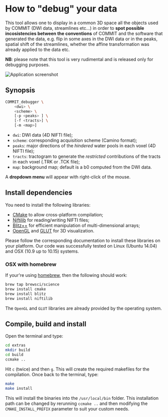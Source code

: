 # How to "debug" your data

This tool allows one to display in a common 3D space all the objects used by COMMIT (DWI data, streamlines etc...) in order to **spot possible incosistencies between the conventions** of COMMIT and the software that generated the data, e.g. flip in some axes in the DWI data or in the peaks, spatial shift of the streamlines, whether the affine transformation was already applied to the data etc.

**NB**: please note that this tool is very rudimental and is released only for debugging purposes.

![Application screenshot](https://github.com/daducci/COMMIT/blob/master/docs/COMMIT_debugger.jpg)

## Synopsis

```bash
COMMIT_debugger \
    <dwi> \
    <scheme> \
    [-p <peaks> ] \
    [-f <tracts>] \
    [-m <map>]
```

- `dwi`: DWI data (4D NIFTI file);
- `scheme`: corresponding acquisition scheme (Camino format);
- `peaks`: major directions of the *hindered* water pools in each voxel (4D NIFTI file);
- `tracts`: tractogram to generate the *restricted* contributions of the tracts in each voxel (.TRK or .TCK file);
- `map`: background map; default is a b0 computed from the DWI data.

A **dropdown menu** will appear with right-click of the mouse.

## Install dependencies

You need to install the following libraries:

- [CMake](http://www.cmake.org/) to allow cross-platform compilation;
- [Niftilib](https://sourceforge.net/projects/niftilib/) for reading/writing NIFTI files;
- [Blitz++](http://sourceforge.net/projects/blitz/) for efficient manipulation of multi-dimensional arrays;
- [OpenGL](https://www.opengl.org/) and [GLUT](https://www.opengl.org/resources/libraries/glut/) for 3D visualization.

Please follow the corresponding documentation to install these libraries on your platform. Our code was successfully tested on Linux (Ubuntu 14.04) and OSX (10.9 up to 10.15) systems.

### OSX with homebrew

If your're using [homebrew](https://brew.sh), then the following should work:

```bash
brew tap brewsci/science
brew install cmake
brew install blitz
brew install niftilib
```

The `OpenGL` and `GLUT` libraries are already provided by the operating system.

##  Compile, build and install

Open the terminal and type:

```bash
cd extras
mkdir build
cd build
ccmake ..
```

Hit `c` (twice) and then `g`. This will create the required makefiles for the compilation.
Once back to the terminal, type:

```bash
make
make install
```

This will install the binaries into the `/usr/local/bin` folder. This installation path can be changed by rerunning `ccmake ..` and then modifying the `CMAKE_INSTALL_PREFIX` parameter to suit your custom needs.
